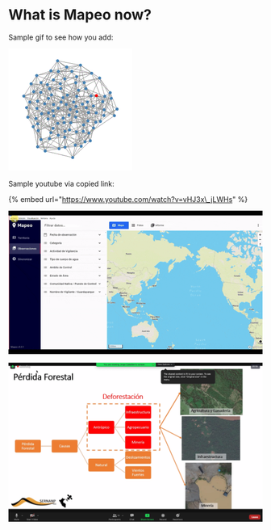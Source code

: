 # What is Mapeo now?

Sample gif to see how you add:

![](../.gitbook/assets/network.gif)

Sample youtube via copied link:

{% embed url="https://www.youtube.com/watch?v=vHJ3x\_jLWHs" %}

![](../.gitbook/assets/import-config.gif)

![](../.gitbook/assets/screen-shot-2021-04-19-at-4.10.26-pm.png)

